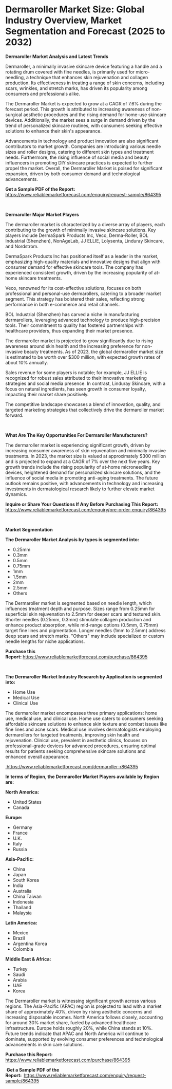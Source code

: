 <p><h1>Dermaroller Market Size: Global Industry Overview, Market Segmentation and Forecast (2025 to 2032)</h1></p><p><strong>Dermaroller Market Analysis and Latest Trends</strong></p>
<p><p>Dermaroller, a minimally invasive skincare device featuring a handle and a rotating drum covered with fine needles, is primarily used for micro-needling, a technique that enhances skin rejuvenation and collagen production. Its effectiveness in treating a range of skin concerns, including scars, wrinkles, and stretch marks, has driven its popularity among consumers and professionals alike.</p><p>The Dermaroller Market is expected to grow at a CAGR of 7.6% during the forecast period. This growth is attributed to increasing awareness of non-surgical aesthetic procedures and the rising demand for home-use skincare devices. Additionally, the market sees a surge in demand driven by the trend of personalized skincare routines, with consumers seeking effective solutions to enhance their skin's appearance.</p><p>Advancements in technology and product innovation are also significant contributors to market growth. Companies are introducing various needle sizes and roller designs, catering to different skin types and treatment needs. Furthermore, the rising influence of social media and beauty influencers in promoting DIY skincare practices is expected to further propel the market. Overall, the Dermaroller Market is poised for significant expansion, driven by both consumer demand and technological advancements.</p></p>
<p><strong>Get a Sample PDF of the Report:&nbsp;</strong> <a href="https://www.reliablemarketforecast.com/enquiry/request-sample/864395?utm_campaign=3550&utm_medium=2&utm_source=Github&utm_content=ia&utm_term=13042025&utm_id=dermaroller">https://www.reliablemarketforecast.com/enquiry/request-sample/864395</a></p>
<p>&nbsp;</p>
<p><strong>Dermaroller Major Market Players</strong></p>
<p><p>The dermaroller market is characterized by a diverse array of players, each contributing to the growth of minimally invasive skincare solutions. Key players include DermaSpark Products Inc, Veco, Derma-Roller, BOL Industrial (Shenzhen), NonAgeLab, JJ ELLIE, Lolysenta, Linduray Skincare, and Nordstrom. </p><p>DermaSpark Products Inc has positioned itself as a leader in the market, emphasizing high-quality materials and innovative designs that align with consumer demand for effective skincare tools. The company has experienced consistent growth, driven by the increasing popularity of at-home skincare treatments. </p><p>Veco, renowned for its cost-effective solutions, focuses on both professional and personal-use dermarollers, catering to a broader market segment. This strategy has bolstered their sales, reflecting strong performance in both e-commerce and retail channels.</p><p>BOL Industrial (Shenzhen) has carved a niche in manufacturing dermarollers, leveraging advanced technology to produce high-precision tools. Their commitment to quality has fostered partnerships with healthcare providers, thus expanding their market presence.</p><p>The dermaroller market is projected to grow significantly due to rising awareness around skin health and the increasing preference for non-invasive beauty treatments. As of 2023, the global dermaroller market size is estimated to be worth over $300 million, with expected growth rates of about 10% annually.</p><p>Sales revenue for some players is notable; for example, JJ ELLIE is recognized for robust sales attributed to their innovative marketing strategies and social media presence. In contrast, Linduray Skincare, with a focus on natural ingredients, has seen growth in consumer loyalty, impacting their market share positively. </p><p>The competitive landscape showcases a blend of innovation, quality, and targeted marketing strategies that collectively drive the dermaroller market forward.</p></p>
<p>&nbsp;</p>
<p><strong>What Are The Key Opportunities For Dermaroller Manufacturers?</strong></p>
<p><p>The dermaroller market is experiencing significant growth, driven by increasing consumer awareness of skin rejuvenation and minimally invasive treatments. In 2023, the market size is valued at approximately $300 million and is projected to expand at a CAGR of 7% over the next five years. Key growth trends include the rising popularity of at-home microneedling devices, heightened demand for personalized skincare solutions, and the influence of social media in promoting anti-aging treatments. The future outlook remains positive, with advancements in technology and increasing investments in dermatological research likely to further elevate market dynamics.</p></p>
<p><strong>Inquire or Share Your Questions If Any Before Purchasing This Report:</strong> <a href="https://www.reliablemarketforecast.com/enquiry/pre-order-enquiry/864395?utm_campaign=3550&utm_medium=2&utm_source=Github&utm_content=ia&utm_term=13042025&utm_id=dermaroller">https://www.reliablemarketforecast.com/enquiry/pre-order-enquiry/864395</a></p>
<p>&nbsp;</p>
<p><strong>Market Segmentation</strong></p>
<p><strong>The Dermaroller Market Analysis by types is segmented into:</strong></p>
<p><ul><li>0.25mm</li><li>0.3mm</li><li>0.5mm</li><li>0.75mm</li><li>1mm</li><li>1.5mm</li><li>2mm</li><li>2.5mm</li><li>Others</li></ul></p>
<p><p>The Dermaroller market is segmented based on needle length, which influences treatment depth and purpose. Sizes range from 0.25mm for superficial skin rejuvenation to 2.5mm for deeper scars and textured skin. Shorter needles (0.25mm, 0.3mm) stimulate collagen production and enhance product absorption, while mid-range options (0.5mm, 0.75mm) target fine lines and pigmentation. Longer needles (1mm to 2.5mm) address deep scars and stretch marks. "Others" may include specialized or custom needle lengths for niche applications.</p></p>
<p><strong>Purchase this Report:&nbsp;</strong><a href="https://www.reliablemarketforecast.com/purchase/864395?utm_campaign=3550&utm_medium=2&utm_source=Github&utm_content=ia&utm_term=13042025&utm_id=dermaroller">https://www.reliablemarketforecast.com/purchase/864395</a></p>
<p>&nbsp;</p>
<p><strong>The Dermaroller Market Industry Research by Application is segmented into:</strong></p>
<p><ul><li>Home Use</li><li>Medical Use</li><li>Clinical Use</li></ul></p>
<p><p>The dermaroller market encompasses three primary applications: home use, medical use, and clinical use. Home use caters to consumers seeking affordable skincare solutions to enhance skin texture and combat issues like fine lines and acne scars. Medical use involves dermatologists employing dermarollers for targeted treatments, improving skin health and rejuvenation. Clinical use, prevalent in aesthetic clinics, focuses on professional-grade devices for advanced procedures, ensuring optimal results for patients seeking comprehensive skincare solutions and enhanced overall appearance.</p></p>
<p><a href="https://www.reliablemarketforecast.com/dermaroller-r864395?utm_campaign=3550&utm_medium=2&utm_source=Github&utm_content=ia&utm_term=13042025&utm_id=dermaroller">&nbsp;https://www.reliablemarketforecast.com/dermaroller-r864395</a></p>
<p><strong>In terms of Region, the Dermaroller Market Players available by Region are:</strong></p>
<p>
    <p> <strong> North America: </strong>
        <ul>
            <li>United States</li>
            <li>Canada</li>
        </ul>
        </p> 
    <p> <strong> Europe: </strong>
        <ul>
            <li>Germany</li>
            <li>France</li>
            <li>U.K.</li>
            <li>Italy</li>
            <li>Russia</li>
        </ul>
        </p> 
    <p> <strong> Asia-Pacific: </strong>
        <ul>
            <li>China</li>
            <li>Japan</li>
            <li>South Korea</li>
            <li>India</li>
            <li>Australia</li>
            <li>China Taiwan</li>
            <li>Indonesia</li>
            <li>Thailand</li>
            <li>Malaysia</li>
        </ul>
        </p> 
    <p> <strong> Latin America: </strong>
        <ul>
            <li>Mexico</li>
            <li>Brazil</li>
            <li>Argentina Korea</li>
            <li>Colombia</li>
        </ul>
        </p> 
    <p> <strong> Middle East & Africa: </strong>
        <ul>
            <li>Turkey</li>
            <li>Saudi</li>
            <li>Arabia</li>
            <li>UAE</li>
            <li>Korea</li>
        </ul>
    </p>
    </p>
<p><p>The Dermaroller market is witnessing significant growth across various regions. The Asia-Pacific (APAC) region is projected to lead with a market share of approximately 40%, driven by rising aesthetic concerns and increasing disposable incomes. North America follows closely, accounting for around 30% market share, fueled by advanced healthcare infrastructure. Europe holds roughly 20%, while China stands at 10%. Future trends indicate that APAC and North America will continue to dominate, supported by evolving consumer preferences and technological advancements in skin care solutions.</p></p>
<p><strong>Purchase this Report: </strong><a href="https://www.reliablemarketforecast.com/purchase/864395?utm_campaign=3550&utm_medium=2&utm_source=Github&utm_content=ia&utm_term=13042025&utm_id=dermaroller">https://www.reliablemarketforecast.com/purchase/864395</a></p>
<p>&nbsp;<strong>Get a Sample PDF of the Report:&nbsp;&nbsp;</strong><a href="https://www.reliablemarketforecast.com/enquiry/request-sample/864395?utm_campaign=3550&utm_medium=2&utm_source=Github&utm_content=ia&utm_term=13042025&utm_id=dermaroller">https://www.reliablemarketforecast.com/enquiry/request-sample/864395</a></p>
<p><strong></strong></p>
<p><p></p><p></p><p></p></p>